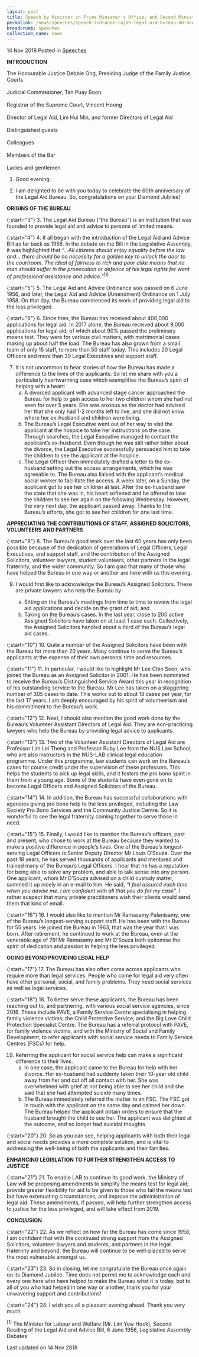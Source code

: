 ```yaml
---
layout: post
title: Speech by Minister in Prime Minister's Office, and Second Minister for Finance and Education, Ms Indranee Rajah, at the Legal Aid Bureau's 60th Anniversary Dinner
permalink: /news/speeches/speech-indranee-rajah-legal-aid-bureau-60-anniversary-dinner
breadcrumb: Speeches
collection_name: news
---
```


14 Nov 2018 Posted in [Speeches](/news/speeches)

**INTRODUCTION**

The Honourable Justice Debbie Ong, Presiding Judge of the Family Justice Courts  
<br>
Judicial Commissioner, Tan Puay Boon
<br>  
Registrar of the Supreme Court, Vincent Hoong
<br>  
Director of Legal Aid, Lim Hui Min, and former Directors of Legal Aid
<br>  
Distinguished guests
<br>  
Colleagues
<br>  
Members of the Bar
<br>  
Ladies and gentlemen  

1. Good evening.

 

2. I am delighted to be with you today to celebrate the 60th anniversary of the Legal Aid Bureau. So, congratulations on your Diamond Jubilee!



**ORIGINS OF THE BUREAU**

{:start="3"}
3. The Legal Aid Bureau (“the Bureau”) is an institution that was founded to provide legal aid and advice to persons of limited means.

 
{:start="4"}
4. It all began with the introduction of the Legal Aid and Advice Bill as far back as 1956.  In the debate on the Bill in the Legislative Assembly, it was highlighted that *“…All citizens should enjoy equality before the law and… there should be no necessity for a golden key to unlock the door to the courtroom. The ideal of fairness to rich and poor alike means that no man should suffer in the prosecution or defence of his legal rights for want of professional assistance and advice.”*<sup>[1]</sup>

 
{:start="5"}
5. The Legal Aid and Advice Ordinance was passed on 6 June 1956, and later, the Legal Aid and Advice (Amendment) Ordinance on 1 July 1958.  On that day, the Bureau commenced its work of providing legal aid to the less privileged.

 
{:start="6"}
6. Since then, the Bureau has received about 400,000 applications for legal aid.  In 2017 alone, the Bureau received about 9,000 applications for legal aid, of which about 90% passed the preliminary means test.  They were for various civil matters, with matrimonial cases making up about half the load.  The Bureau has also grown from a small team of only 15 staff, to more than 50 staff today. This includes 20 Legal Officers and more than 30 Legal Executives and support staff.


<ol start="7">
<li> It is not uncommon to hear stories of how the Bureau has made a difference to the lives of the applicants.  So let me share with you a particularly heartwarming case which exemplifies the Bureau’s spirit of helping with a heart:

<ol style="list-style-type: lower-alpha">
<li>A divorced applicant with advanced stage cancer approached the Bureau for help to gain access to her two children whom she had not seen for over 5 years.  She was anxious as the doctor had advised her that she only had 1-2 months left to live, and she did not know where her ex-husband and children were living.</li>
<li>The Bureau’s Legal Executive went out of her way to visit the applicant at the hospice to take her instructions on the case.  Through searches, the Legal Executive managed to contact the applicant’s ex-husband.  Even though he was still rather bitter about the divorce, the Legal Executive successfully persuaded him to take the children to see the applicant at the hospice.</li>
<li> The Legal Officer then immediately drafted a letter to the ex-husband setting out the access arrangements, which he was agreeable to.  The Bureau also liaised with the applicant’s medical social worker to facilitate the access.  A week later, on a Sunday, the applicant got to see her children at last.  After the ex-husband saw the state that she was in, his heart softened and he offered to take the children to see her again on the following Wednesday.  However, the very next day, the applicant passed away.  Thanks to the Bureau’s efforts, she got to see her children for one last time.</li>
</ol>

</li>
</ol>

**APPRECIATING THE CONTRIBUTIONS OF STAFF, ASSIGNED SOLICITORS, VOLUNTEERS AND PARTNERS**

{:start="8"}
8. The Bureau’s good work over the last 60 years has only been possible because of the dedication of generations of Legal Officers, Legal Executives, and support staff, and the contribution of the Assigned Solicitors, volunteer lawyers, student volunteers, other partners in the legal fraternity, and the wider community. So I am glad that many of those who have helped the Bureau in one way or another are here with us this evening.

<ol start="9">
<li>  I would first like to acknowledge the Bureau’s Assigned Solicitors. These are private lawyers who help the Bureau by:</li>
<ol style="list-style-type:lower-alpha">
<li>Sitting on the Bureau’s meetings from time to time to review the legal aid applications and decide on the grant of aid; and</li>
<li>Taking on the Bureau’s cases.  In the last year, close to 200 active Assigned Solicitors have taken on at least 1 case each. Collectively, the Assigned Solicitors handled about a third of the Bureau’s legal aid cases.</li>
</ol>

</ol>
 

{:start="10"}
10. Quite a number of the Assigned Solicitors have been with the Bureau for more than 20 years.  Many continue to serve the Bureau’s applicants at the expense of their own personal time and resources.

 
{:start="11"}
11. In particular, I would like to highlight Mr Lee Chin Seon, who joined the Bureau as an Assigned Solicitor in 2001.  He has been nominated to receive the Bureau’s Distinguished Service Award this year in recognition of his outstanding service to the Bureau.  Mr Lee has taken on a staggering number of 305 cases to date. This works out to about 18 cases per year, for the last 17 years.  I am deeply encouraged by his spirit of volunteerism and his commitment to the Bureau’s work.

 
{:start="12"}
12. Next, I should also mention the good work done by the Bureau’s Volunteer Assistant Directors of Legal Aid.  They are non-practicing lawyers who help the Bureau by providing legal advice to applicants.

 
{:start="13"}
13. Two of the Volunteer Assistant Directors of Legal Aid are Professor Lim Lei Theng and Professor Ruby Lee from the NUS Law School, who are also instructors in the NUS-LAB clinical legal education programme. Under this programme, law students can work on the Bureau’s cases for course credit under the supervision of these professors.  This helps the students to pick up legal skills, and it fosters the pro bono spirit in them from a young age.  Some of the students have even gone on to become Legal Officers and Assigned Solicitors of the Bureau.

 
{:start="14"}
14. In addition, the Bureau has successful collaborations with agencies giving pro bono help to the less privileged, including the Law Society Pro Bono Services and the Community Justice Centre.  So it is wonderful to see the legal fraternity coming together to serve those in need.

 
{:start="15"}
15. Finally, I would like to mention the Bureau’s officers, past and present, who chose to work at the Bureau because they wanted to make a positive difference in people’s lives.  One of the Bureau’s longest-serving Legal Officers is Senior Deputy Director Mr Louis D’Souza.  Over the past 18 years, he has served thousands of applicants and mentored and trained many of the Bureau’s Legal Officers.  I hear that he has a reputation for being able to solve any problem, and able to talk sense into any person.  One applicant, whom Mr D’Souza advised on a child custody matter, summed it up nicely in an e-mail to him. He said,  *“I feel assured each time when you advise me.  I am confident with all that you do for my case”*. I rather suspect that many private practitioners wish their clients would send them that kind of email.

 
{:start="16"}
16. I would also like to mention Mr Ramasamy Palanisamy, one of the Bureau’s longest-serving support staff. He has been with the Bureau for 55 years.  He joined the Bureau in 1963, that was the year that I was born.  After retirement, he continued to work at the Bureau, even at the venerable age of 76!  Mr Ramasamy and Mr D’Souza both epitomise the spirit of dedication and passion in helping the less privileged. 


**GOING BEYOND PROVIDING LEGAL HELP**

{:start="17"}
17. The Bureau has also often come across applicants who require more than legal services.  People who come for legal aid very often have other personal, social, and family problems.  They need social services as well as legal services.

 
{:start="18"}
18. To better serve these applicants, the Bureau has been reaching out to, and partnering, with various social service agencies, since 2016.  These include PAVE, a Family Service Centre specialising in helping family violence victims; the Child Protective Service; and the Big Love Child Protection Specialist Centre.  The Bureau has a referral protocol with PAVE, for family violence victims, and with the Ministry of Social and Family Development, to refer applicants with social service needs to Family Service Centres (FSCs) for help.

<ol start="19">
<li>Referring the applicant for social service help can make a significant difference to their lives.

<ol style="list-style-type: lower-alpha">
<li> In one case, the applicant came to the Bureau for help with her divorce.  Her ex-husband had suddenly taken their 10-year old child away from her and cut off all contact with her.  She was overwhelmed with grief at not being able to see her child and she said that she had attempted suicide many times.</li>
<li>The Bureau immediately referred the matter to an FSC.  The FSC got in touch with the applicant on the same day and calmed her down.  The Bureau helped the applicant obtain orders to ensure that the husband brought the child to see her.  The applicant was delighted at the outcome, and no longer had suicidal thoughts.</li>
</ol>

</li>
</ol>


{:start="20"}
20. So as you can see, helping applicants with both their legal and social needs provides a more complete solution, and is vital to addressing the well-being of both the applicants and their families.

**ENHANCING LEGISLATION TO FURTHER STRENGTHEN ACCESS TO JUSTICE**

{:start="21"}
21. To enable LAB to continue its good work, the Ministry of Law will be proposing amendments to simplify the means test for legal aid; provide greater flexibility for aid to be given to those who fail the means test but have extenuating circumstances; and improve the administration of legal aid. These amendments, if  passed, will help further strengthen access to justice for the less privileged, and will take effect from 2019.  

**CONCLUSION**

{:start="22"}
22. As we reflect on how far the Bureau has come since 1958, I am confident that with the continued strong support from the Assigned Solicitors, volunteer lawyers and students, and partners in the legal fraternity and beyond, the Bureau will continue to be well-placed to serve the most vulnerable amongst us.

 
{:start="23"}
23. So in closing, let me  congratulate the Bureau once again on its Diamond Jubilee. Time does not permit me to acknowledge each and every one here who have helped to make the Bureau what it is today, but to all of you who had helped in one way or another, thank you for your unwavering support and contributions!

 
{:start="24"}
24. I wish you all a pleasant evening ahead. Thank you very much.


<sup>[1]</sup> The Minister for Labour and Welfare (Mr. Lim Yew Hock), Second Reading of the Legal Aid and Advice Bill, 6 June 1956, Legislative Assembly Debates

<p class="right-side-updated">Last updated on 14 Nov 2018</p>
